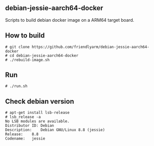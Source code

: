 ## **debian-jessie-aarch64-docker**
Scripts to build debian docker image on a ARM64 target board.

How to build
------------
```
# git clone https://github.com/friendlyarm/debian-jessie-aarch64-docker
# cd debian-jessie-aarch64-docker
# ./rebuild-image.sh
```

Run
------------
```
# ./run.sh
```

Check debian version
------------
```
# apt-get install lsb-release
# lsb_release -a
No LSB modules are available.
Distributor ID:	Debian
Description:	Debian GNU/Linux 8.8 (jessie)
Release:	8.8
Codename:	jessie
```


